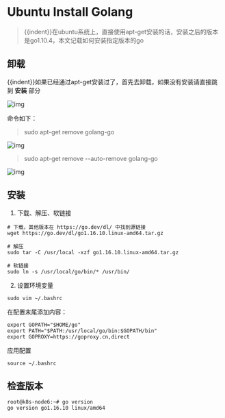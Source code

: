 # Ubuntu Install Golang

<!--more-->

> {{indent}}在ubuntu系统上，直接使用apt-get安装的话，安装之后的版本是go1.10.4，本文记载如何安装指定版本的go

## 卸载

{{indent}}如果已经通过apt-get安装过了，首先去卸载，如果没有安装请直接跳到 **安装** 部分

![img](https://pic.yqqy.top/blog/202111291036765.jpg?imageMogr2/format/webp/interlace/1 "img1")

命令如下：

> sudo apt-get remove golang-go

![img](https://pic.yqqy.top/blog/202111291038792.jpg?imageMogr2/format/webp/interlace/1 "img2")

> sudo apt-get remove --auto-remove golang-go

![img](https://pic.yqqy.top/blog/202111291038634.jpg?imageMogr2/format/webp/interlace/1 "img3")

## 安装

1. 下载、解压、软链接

```shell
# 下载，其他版本在 https://go.dev/dl/ 中找到源链接
wget https://go.dev/dl/go1.16.10.linux-amd64.tar.gz

# 解压
sudo tar -C /usr/local -xzf go1.16.10.linux-amd64.tar.gz

# 软链接
sudo ln -s /usr/local/go/bin/* /usr/bin/
```

2. 设置环境变量

```shell
sudo vim ~/.bashrc
```

在配置末尾添加内容：

```shell
export GOPATH="$HOME/go"
export PATH="$PATH:/usr/local/go/bin:$GOPATH/bin"
export GOPROXY=https://goproxy.cn,direct
```

应用配置

```shell
source ~/.bashrc
```

## 检查版本

```shell
root@k8s-node6:~# go version
go version go1.16.10 linux/amd64
```
